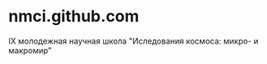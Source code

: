 nmci.github.com
===============

IX молодежная научная школа "Иследования космоса: микро- и макромир" 
